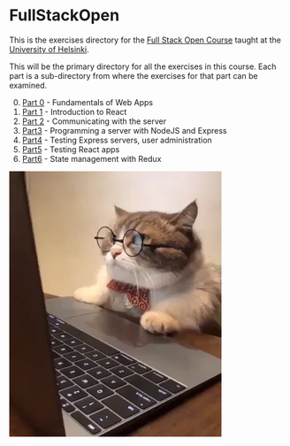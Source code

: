 # FullStackOpen

This is the exercises directory for the [Full Stack Open Course](https://fullstackopen.com/en/) taught at the [University of Helsinki](https://www.helsinki.fi/en).

This will be the primary directory for all the exercises in this course. Each part is a sub-directory from where the exercises for that part can be examined.

0. [Part 0](/Part0/) - Fundamentals of Web Apps
1. [Part 1](/Part1/) - Introduction to React
2. [Part 2](/Part2/) - Communicating with the server
3. [Part3](/Part3/) - Programming a server with NodeJS and Express
4. [Part4](/Part4/) - Testing Express servers, user administration
5. [Part5](/Part5/) - Testing React apps
6. [Part6](/Part6/) - State management with Redux

![Cat reading away calmly](/media/cat.gif)

